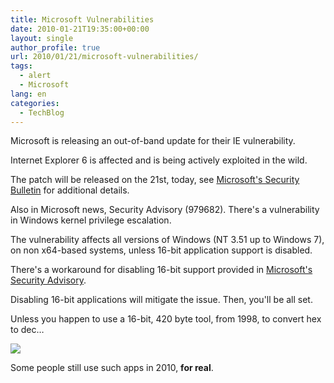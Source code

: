 ```yaml
---
title: Microsoft Vulnerabilities
date: 2010-01-21T19:35:00+00:00
layout: single
author_profile: true
url: 2010/01/21/microsoft-vulnerabilities/
tags:
  - alert
  - Microsoft
lang: en
categories: 
  - TechBlog
---
```

Microsoft is releasing an out-of-band update for their IE vulnerability.

Internet Explorer 6 is affected and is being actively exploited in the wild.

The patch will be released on the 21st, today, see [Microsoft's Security Bulletin](http://www.microsoft.com/technet/security/bulletin/ms10-jan.mspx) for additional details.

Also in Microsoft news, Security Advisory (979682). There's a vulnerability in Windows kernel privilege escalation.

The vulnerability affects all versions of Windows (NT 3.51 up to Windows 7), on non x64-based systems, unless 16-bit application support is disabled.

There's a workaround for disabling 16-bit support provided in [Microsoft's Security Advisory](http://www.microsoft.com/technet/security/advisory/979682.mspx).

Disabling 16-bit applications will mitigate the issue. Then, you'll be all set.

Unless you happen to use a 16-bit, 420 byte tool, from 1998, to convert hex to dec…

[![](http://2.bp.blogspot.com/_vaUVXcmC3OI/S1ilOBm_uNI/AAAAAAAAArU/cOtKaDx3-kM/s640/h2d.png)](http://2.bp.blogspot.com/_vaUVXcmC3OI/S1ilOBm_uNI/AAAAAAAAArU/cOtKaDx3-kM/s1600-h/h2d.png)

Some people still use such apps in 2010, **for real**.